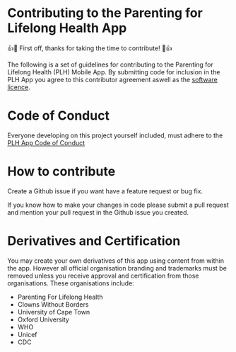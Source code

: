 # Contributing to the Parenting for Lifelong Health App
👍🎉 First off, thanks for taking the time to contribute! 🎉👍

The following is a set of guidelines for contributing to the Parenting for Lifelong Health (PLH) Mobile App.
By submitting code for inclusion in the PLH App you agree to this contributor agreement aswell as the [software licence](./LICENCE.md).

# Code of Conduct
Everyone developing on this project yourself included, must adhere to the [PLH App Code of Conduct](./CODE_OF_CONDUCT.md)

# How to contribute
Create a Github issue if you want have a feature request or bug fix.

If you know how to make your changes in code please submit a pull request and mention your pull request in the Github issue you created.

# Derivatives and Certification
You may create your own derivatives of this app using content from within the app. However all official organisation branding and trademarks must be removed unless you receive approval and certification from those organisations. These organisations include:
- Parenting For Lifelong Health
- Clowns Without Borders
- University of Cape Town
- Oxford University
- WHO
- Unicef
- CDC